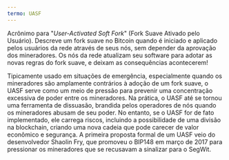 ```yaml
---
termo: UASF
---
```


Acrônimo para "*User-Activated Soft Fork*" (Fork Suave Ativado pelo Usuário). Descreve um fork suave no Bitcoin quando é iniciado e aplicado pelos usuários da rede através de seus nós, sem depender da aprovação dos mineradores. Os nós da rede atualizam seu software para adotar as novas regras do fork suave, e deixam as consequências acontecerem!

Tipicamente usado em situações de emergência, especialmente quando os mineradores são amplamente contrários à adoção de um fork suave, o UASF serve como um meio de pressão para prevenir uma concentração excessiva de poder entre os mineradores. Na prática, o UASF até se tornou uma ferramenta de dissuasão, brandida pelos operadores de nós quando os mineradores abusam de seu poder. No entanto, se o UASF for de fato implementado, ele carrega riscos, incluindo a possibilidade de uma divisão na blockchain, criando uma nova cadeia que pode carecer de valor econômico e segurança. A primeira proposta formal de um UASF veio do desenvolvedor Shaolin Fry, que promoveu o BIP148 em março de 2017 para pressionar os mineradores que se recusavam a sinalizar para o SegWit.
